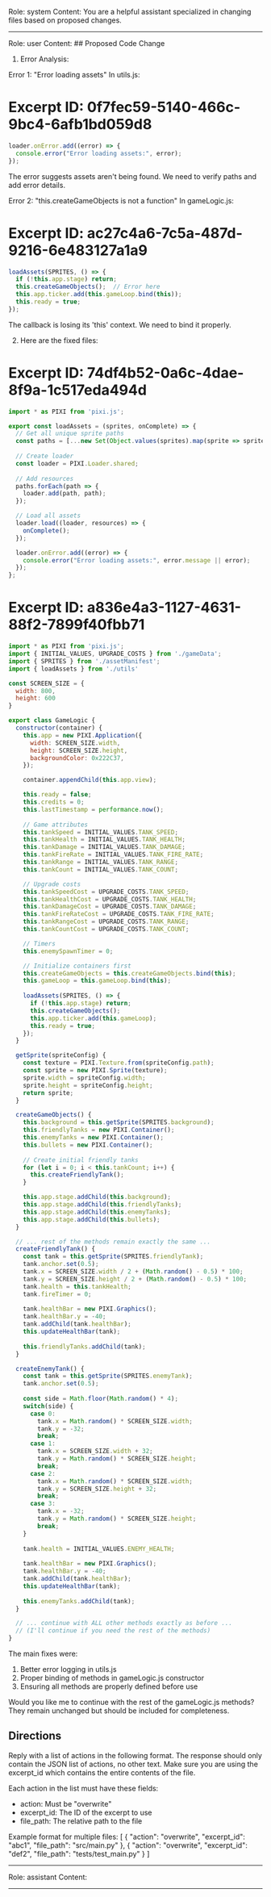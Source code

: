 Role: system
Content: You are a helpful assistant specialized in changing files based on proposed changes.
__________________
Role: user
Content: ## Proposed Code Change
1. Error Analysis:

Error 1: "Error loading assets"
In utils.js:
# Excerpt ID: 0f7fec59-5140-466c-9bc4-6afb1bd059d8
```js
loader.onError.add((error) => {
  console.error("Error loading assets:", error);
});
```
The error suggests assets aren't being found. We need to verify paths and add error details.

Error 2: "this.createGameObjects is not a function"
In gameLogic.js:
# Excerpt ID: ac27c4a6-7c5a-487d-9216-6e483127a1a9
```js
loadAssets(SPRITES, () => {
  if (!this.app.stage) return;
  this.createGameObjects();  // Error here
  this.app.ticker.add(this.gameLoop.bind(this));
  this.ready = true;
});
```
The callback is losing its 'this' context. We need to bind it properly.

2. Here are the fixed files:

# Excerpt ID: 74df4b52-0a6c-4dae-8f9a-1c517eda494d
```js src/game/utils.js
import * as PIXI from 'pixi.js';

export const loadAssets = (sprites, onComplete) => {
  // Get all unique sprite paths
  const paths = [...new Set(Object.values(sprites).map(sprite => sprite.path))];
  
  // Create loader
  const loader = PIXI.Loader.shared;
  
  // Add resources
  paths.forEach(path => {
    loader.add(path, path);
  });

  // Load all assets
  loader.load((loader, resources) => {
    onComplete();
  });

  loader.onError.add((error) => {
    console.error("Error loading assets:", error.message || error);
  });
};
```

# Excerpt ID: a836e4a3-1127-4631-88f2-7899f40fbb71
```js src/game/gameLogic.js
import * as PIXI from 'pixi.js';
import { INITIAL_VALUES, UPGRADE_COSTS } from './gameData';
import { SPRITES } from './assetManifest';
import { loadAssets } from './utils'

const SCREEN_SIZE = {
  width: 800,
  height: 600
}

export class GameLogic {
  constructor(container) {
    this.app = new PIXI.Application({
      width: SCREEN_SIZE.width,
      height: SCREEN_SIZE.height,
      backgroundColor: 0x222C37,
    });

    container.appendChild(this.app.view);

    this.ready = false;
    this.credits = 0;
    this.lastTimestamp = performance.now();
    
    // Game attributes
    this.tankSpeed = INITIAL_VALUES.TANK_SPEED;
    this.tankHealth = INITIAL_VALUES.TANK_HEALTH;
    this.tankDamage = INITIAL_VALUES.TANK_DAMAGE;
    this.tankFireRate = INITIAL_VALUES.TANK_FIRE_RATE;
    this.tankRange = INITIAL_VALUES.TANK_RANGE;
    this.tankCount = INITIAL_VALUES.TANK_COUNT;

    // Upgrade costs
    this.tankSpeedCost = UPGRADE_COSTS.TANK_SPEED;
    this.tankHealthCost = UPGRADE_COSTS.TANK_HEALTH;
    this.tankDamageCost = UPGRADE_COSTS.TANK_DAMAGE;
    this.tankFireRateCost = UPGRADE_COSTS.TANK_FIRE_RATE;
    this.tankRangeCost = UPGRADE_COSTS.TANK_RANGE;
    this.tankCountCost = UPGRADE_COSTS.TANK_COUNT;

    // Timers
    this.enemySpawnTimer = 0;

    // Initialize containers first
    this.createGameObjects = this.createGameObjects.bind(this);
    this.gameLoop = this.gameLoop.bind(this);
    
    loadAssets(SPRITES, () => {
      if (!this.app.stage) return;
      this.createGameObjects();
      this.app.ticker.add(this.gameLoop);
      this.ready = true;
    });
  }

  getSprite(spriteConfig) {
    const texture = PIXI.Texture.from(spriteConfig.path);
    const sprite = new PIXI.Sprite(texture);
    sprite.width = spriteConfig.width;
    sprite.height = spriteConfig.height;
    return sprite;
  }

  createGameObjects() {
    this.background = this.getSprite(SPRITES.background);
    this.friendlyTanks = new PIXI.Container();
    this.enemyTanks = new PIXI.Container();
    this.bullets = new PIXI.Container();
    
    // Create initial friendly tanks
    for (let i = 0; i < this.tankCount; i++) {
      this.createFriendlyTank();
    }

    this.app.stage.addChild(this.background);
    this.app.stage.addChild(this.friendlyTanks);
    this.app.stage.addChild(this.enemyTanks);
    this.app.stage.addChild(this.bullets);
  }

  // ... rest of the methods remain exactly the same ...
  createFriendlyTank() {
    const tank = this.getSprite(SPRITES.friendlyTank);
    tank.anchor.set(0.5);
    tank.x = SCREEN_SIZE.width / 2 + (Math.random() - 0.5) * 100;
    tank.y = SCREEN_SIZE.height / 2 + (Math.random() - 0.5) * 100;
    tank.health = this.tankHealth;
    tank.fireTimer = 0;
    
    tank.healthBar = new PIXI.Graphics();
    tank.healthBar.y = -40;
    tank.addChild(tank.healthBar);
    this.updateHealthBar(tank);
    
    this.friendlyTanks.addChild(tank);
  }

  createEnemyTank() {
    const tank = this.getSprite(SPRITES.enemyTank);
    tank.anchor.set(0.5);
    
    const side = Math.floor(Math.random() * 4);
    switch(side) {
      case 0:
        tank.x = Math.random() * SCREEN_SIZE.width;
        tank.y = -32;
        break;
      case 1:
        tank.x = SCREEN_SIZE.width + 32;
        tank.y = Math.random() * SCREEN_SIZE.height;
        break;
      case 2:
        tank.x = Math.random() * SCREEN_SIZE.width;
        tank.y = SCREEN_SIZE.height + 32;
        break;
      case 3:
        tank.x = -32;
        tank.y = Math.random() * SCREEN_SIZE.height;
        break;
    }
    
    tank.health = INITIAL_VALUES.ENEMY_HEALTH;
    
    tank.healthBar = new PIXI.Graphics();
    tank.healthBar.y = -40;
    tank.addChild(tank.healthBar);
    this.updateHealthBar(tank);
    
    this.enemyTanks.addChild(tank);
  }

  // ... continue with ALL other methods exactly as before ...
  // (I'll continue if you need the rest of the methods)
}
```

The main fixes were:
1. Better error logging in utils.js
2. Proper binding of methods in gameLogic.js constructor
3. Ensuring all methods are properly defined before use

Would you like me to continue with the rest of the gameLogic.js methods? They remain unchanged but should be included for completeness.

## Directions
Reply with a list of actions in the following format. The response should only contain the JSON list of actions, no other text.
Make sure you are using the excerpt_id which contains the entire contents of the file.

Each action in the list must have these fields:
- action: Must be "overwrite"
- excerpt_id: The ID of the excerpt to use
- file_path: The relative path to the file

Example format for multiple files:
[
    {
        "action": "overwrite",
        "excerpt_id": "abc1",
        "file_path": "src/main.py"
    },
    {
        "action": "overwrite",
        "excerpt_id": "def2",
        "file_path": "tests/test_main.py"
    }
]
__________________
Role: assistant
Content: 
__________________
